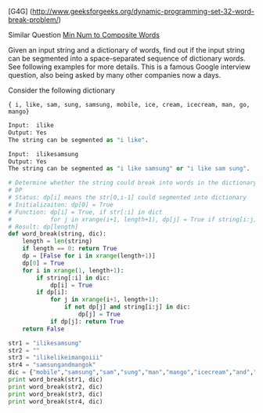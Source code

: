 [G4G] (http://www.geeksforgeeks.org/dynamic-programming-set-32-word-break-problem/)

Similar Question [Min Num to Composite Words](./Experience/Min_Num_to_Composite_Words.md)

Given an input string and a dictionary of words, find out if the input string can be segmented into a space-separated sequence of dictionary words. See following examples for more details.
This is a famous Google interview question, also being asked by many other companies now a days.

Consider the following dictionary 
```
{ i, like, sam, sung, samsung, mobile, ice, cream, icecream, man, go, mango}
```

```python
Input:  ilike
Output: Yes 
The string can be segmented as "i like".

Input:  ilikesamsung
Output: Yes
The string can be segmented as "i like samsung" or "i like sam sung".
```

```python
# Determine whether the string could break into words in the dictionary 
# DP
# Status: dp[i] means the str[0,i-1] could segmented into dictionary
# Initializaiton: dp[0] = True
# Function: dp[i] = True, if str[:i] in dict 
#           for j in xrange(i+1, length+1), dp[j] = True if string[i:j] in dict 
# Result: dp[length] 
def word_break(string, dic):
    length = len(string)
    if length == 0: return True
    dp = [False for i in xrange(length+1)]
    dp[0] = True
    for i in xrange(1, length+1):
        if string[:i] in dic:
            dp[i] = True 
        if dp[i]:
            for j in xrange(i+1, length+1):
                if not dp[j] and string[i:j] in dic:
                    dp[j] = True
            if dp[j]: return True
    return False 

str1 = "ilikesamsung"
str2 = ""
str3 = "ilikelikeimangoiii"
str4 = "samsungandmangok"
dic = {"mobile","samsung","sam","sung","man","mango","icecream","and","go","i","like","ice","cream"}
print word_break(str1, dic)
print word_break(str2, dic)
print word_break(str3, dic)
print word_break(str4, dic)


```
